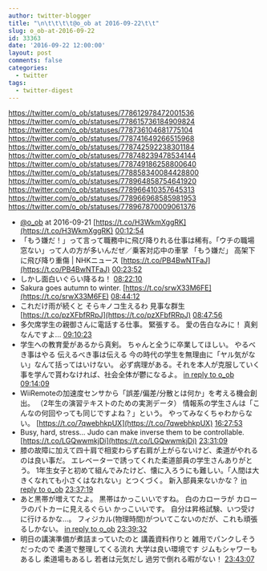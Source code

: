 ```yaml
---
author: twitter-blogger
title: "\n\t\t\t\t@o_ob at 2016-09-22\t\t"
slug: o_ob-at-2016-09-22
id: 33363
date: '2016-09-22 12:00:00'
layout: post
comments: false
categories:
  - twitter
tags:
  - twitter-digest
---
```


https://twitter.com/o_ob/statuses/778612978472001536 https://twitter.com/o_ob/statuses/778615736184909824 https://twitter.com/o_ob/statuses/778736104681775104 https://twitter.com/o_ob/statuses/778741649266515968 https://twitter.com/o_ob/statuses/778742592238301184 https://twitter.com/o_ob/statuses/778748239478534144 https://twitter.com/o_ob/statuses/778749186258800640 https://twitter.com/o_ob/statuses/778858340084428800 https://twitter.com/o_ob/statuses/778964858754641920 https://twitter.com/o_ob/statuses/778966410357645313 https://twitter.com/o_ob/statuses/778966968585981953 https://twitter.com/o_ob/statuses/778967870009061376  

*   [@o_ob](https://twitter.com/o_ob) at 2016-09-21 [https://t.co/H3WkmXggRK](https://t.co/H3WkmXggRK) [00:12:54](https://twitter.com/o_ob/statuses/778612978472001536)
*   「もう嫌だ！」って言って職務中に飛び降りれる仕事は稀有。「ウチの職場窓ない」って人の方が多いんだぜ／乗客対応中の車掌 「もう嫌だ」 高架下に飛び降り重傷 | NHKニュース [https://t.co/PB4BwNTFaJ](https://t.co/PB4BwNTFaJ) [00:23:52](https://twitter.com/o_ob/statuses/778615736184909824)
*   しかし面白いぐらい降るね！ [08:22:10](https://twitter.com/o_ob/statuses/778736104681775104)
*   Sakura goes autumn to winter. [https://t.co/srwX33M6FE](https://t.co/srwX33M6FE) [08:44:12](https://twitter.com/o_ob/statuses/778741649266515968)
*   これだけ雨が続くと そらキノコ生えるわ 見事な群生 [https://t.co/pzXFbfRRpJ](https://t.co/pzXFbfRRpJ) [08:47:56](https://twitter.com/o_ob/statuses/778742592238301184)
*   多欠席学生の親御さんに電話する仕事。 緊張する。 愛の告白なみに！ 真剣なんですよ... [09:10:23](https://twitter.com/o_ob/statuses/778748239478534144)
*   学生への教育愛があるから真剣。 ちゃんと全うに卒業してほしい。 やるべき事はやる 伝えるべき事は伝える 今の時代の学生を無理由に「ヤル気がない」なんて括ってはいけない。 必ず病理がある。それを本人が克服していく事を学んで貰わなければ、社会全体が鬱になるよ。 [in reply to o_ob](https://twitter.com/o_ob/statuses/778748239478534144) [09:14:09](https://twitter.com/o_ob/statuses/778749186258800640)
*   WiiRemoteの加速度センサから「誤差/偏差/分散とは何か」を考える機会創出。 （2年生の演習テキストのための実測データ） 情報系の学生さんは「こんなの何回やっても同じですよね？」という。 やってみなくちゃわからない。 [https://t.co/7qwebhkpUX](https://t.co/7qwebhkpUX) [16:27:53](https://twitter.com/o_ob/statuses/778858340084428800)
*   Busy, hard, stress... Judo can make inverse them to be controllable. [https://t.co/LGQwwmkjDi](https://t.co/LGQwwmkjDi) [23:31:09](https://twitter.com/o_ob/statuses/778964858754641920)
*   膝の故障に加えて四十肩で相変わらず右肩が上がらないけど、柔道がやれるのは良い事だ。 エレベーターで誘ってくれた柔道部員の学生さんありがとう。 1年生女子と初めて組んでみたけど、懐に入ろうにも難しい。「人間は大きくなれても小さくはなれない」とつくづく。 新入部員来ないかな？ [in reply to o_ob](https://twitter.com/o_ob/statuses/778964858754641920) [23:37:19](https://twitter.com/o_ob/statuses/778966410357645313)
*   あと黒帯が増えてたよ。 黒帯はかっこいいですね。 白のカローラが カローラのパトカーに見えるぐらい かっこいいです。 自分は昇格試験、いつ受けに行けるかな...。 フィジカル(物理時間)がついてこないのだが、これも頑張るしかない。 [in reply to o_ob](https://twitter.com/o_ob/statuses/778966410357645313) [23:39:32](https://twitter.com/o_ob/statuses/778966968585981953)
*   明日の講演準備が煮詰まっていたのと 講義資料作りと 雑用でパンクしそうだったので 柔道で整理してくる流れ 大学は良い環境です ジムもシャワーもあるし 柔道場もあるし 若者は元気だし 過労で倒れる暇がない！ [23:43:07](https://twitter.com/o_ob/statuses/778967870009061376)